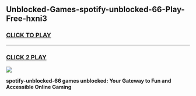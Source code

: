 
## Unblocked-Games-spotify-unblocked-66-Play-Free-hxni3
<h3>
<a href="https://premium76.site?title=spotify-unblocked-66&ref=21A">CLICK TO PLAY</a></h3>
<hr>

<h3>
<a href="https://premium76.site?title=spotify-unblocked-66&ref=21A">CLICK 2 PLAY</a>
  
</h3>

<a href="https://premium76.site?title=spotify-unblocked-66&ref=21A"><img src="https://clearcache.store/games.png"></a>


**spotify-unblocked-66 games unblocked: Your Gateway to Fun and Accessible Online Gaming**

